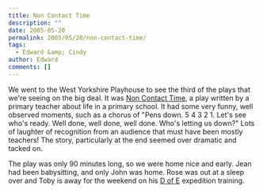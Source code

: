 ```yaml
---
title: Non Contact Time
description: ""
date: 2005-05-20
permalink: 2005/05/20/non-contact-time/
tags:
  - Edward &amp; Cindy
author: Edward
comments: []
---
```


We went to the West Yorkshire Playhouse to see the third of the plays
that we\'re seeing on the big deal. It was [Non Contact Time][1], a play
written by a primary teacher about life in a primary school. It had some
very funny, well observed moments, such as a chorus of \"Pens down. 5 4
3 2 1. Let\'s see who\'s ready. Well done, well done, well done. Who\'s
letting us down?\" Lots of laughter of recognition from an audience that
must have been mostly teachers! The story, particularly at the end
seemed over dramatic and tacked on.

The play was only 90 minutes long, so we were home nice and early. Jean
had been babysitting, and only John was home. Rose was out at a sleep
over and Toby is away for the weekend on his [D of E][2] expedition
training.



[1]: https://www.wyplayhouse.com/events/event_details.asp?event_ID=441
[2]: https://www.theaward.org/

